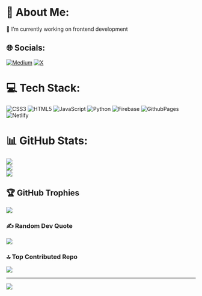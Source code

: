 # 💫 About Me:
🔭 I’m currently working on frontend development 


## 🌐 Socials:
[![Medium](https://img.shields.io/badge/Medium-12100E?logo=medium&logoColor=white)](https://medium.com/@https://medium.com/@amniloy707) [![X](https://img.shields.io/badge/X-black.svg?logo=X&logoColor=white)](https://x.com/WaresSohel) 

# 💻 Tech Stack:
![CSS3](https://img.shields.io/badge/css3-%231572B6.svg?style=for-the-badge&logo=css3&logoColor=white) ![HTML5](https://img.shields.io/badge/html5-%23E34F26.svg?style=for-the-badge&logo=html5&logoColor=white) ![JavaScript](https://img.shields.io/badge/javascript-%23323330.svg?style=for-the-badge&logo=javascript&logoColor=%23F7DF1E) ![Python](https://img.shields.io/badge/python-3670A0?style=for-the-badge&logo=python&logoColor=ffdd54) ![Firebase](https://img.shields.io/badge/firebase-%23039BE5.svg?style=for-the-badge&logo=firebase) ![GithubPages](https://img.shields.io/badge/github%20pages-121013?style=for-the-badge&logo=github&logoColor=white) ![Netlify](https://img.shields.io/badge/netlify-%23000000.svg?style=for-the-badge&logo=netlify&logoColor=#00C7B7)
# 📊 GitHub Stats:
![](https://github-readme-stats.vercel.app/api?username=Miyed-web&theme=dark&hide_border=false&include_all_commits=true&count_private=true)<br/>
![](https://github-readme-streak-stats.herokuapp.com/?user=Miyed-web&theme=dark&hide_border=false)<br/>
![](https://github-readme-stats.vercel.app/api/top-langs/?username=Miyed-web&theme=dark&hide_border=false&include_all_commits=true&count_private=true&layout=compact)

## 🏆 GitHub Trophies
![](https://github-profile-trophy.vercel.app/?username=Miyed-web&theme=radical&no-frame=false&no-bg=false&margin-w=4)

### ✍️ Random Dev Quote
![](https://quotes-github-readme.vercel.app/api?type=horizontal&theme=radical)

### 🔝 Top Contributed Repo
![](https://github-contributor-stats.vercel.app/api?username=Miyed-web&limit=5&theme=dark&combine_all_yearly_contributions=true)

---
[![](https://visitcount.itsvg.in/api?id=Miyed-web&icon=0&color=0)](https://visitcount.itsvg.in)

<!-- Proudly created with GPRM ( https://gprm.itsvg.in ) -->
